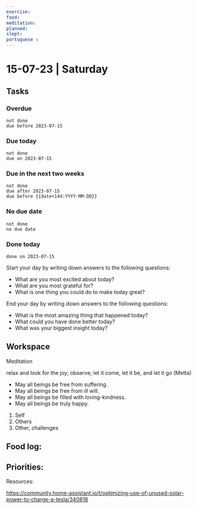 ```yaml
---
exercise: 
food:
meditation:
planned:
slept:
portuguese :
---
```


# 15-07-23 | Saturday

## Tasks
### Overdue
```tasks
not done
due before 2023-07-15
```

### Due today
```tasks
not done
due on 2023-07-15
```

### Due in the next two weeks
```tasks
not done
due after 2023-07-15
due before {{date+14d:YYYY-MM-DD}}
```

### No due date
```tasks
not done
no due date
```

### Done today
```tasks
done on 2023-07-15
```


Start your day by writing down answers to the following questions:

- What are you most excited about today? 
- What are you most grateful for? 
- What is one thing you could do to make today great?  

End your day by writing down answers to the following questions: 

- What is the most amazing thing that happened today? 
- What could you have done better today? 
- What was your biggest insight today?

## Workspace

Meditation 

relax and look for the joy; observe; let it come, let it be, and let it go
(Metta)
-   May all beings be free from suffering.
-   May all beings be free from ill will.
-   May all beings be filled with loving-kindness.
-   May all beings be truly happy.

1. Self
2. Others
3. Other, challenges

Food log:
- 

Priorities:
- 

Resources:

https://community.home-assistant.io/t/optimizing-use-of-unused-solar-power-to-charge-a-tesla/340818